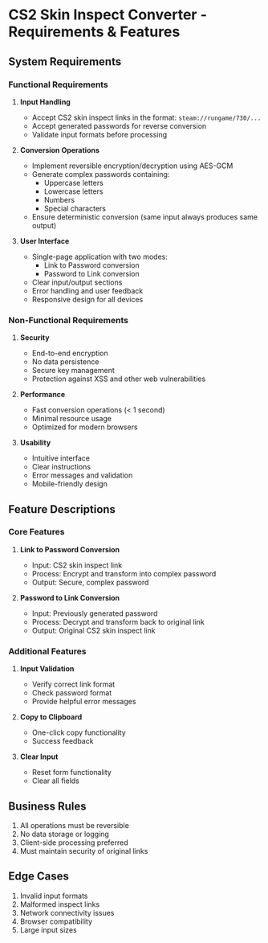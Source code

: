 # CS2 Skin Inspect Converter - Requirements & Features

## System Requirements

### Functional Requirements
1. **Input Handling**
   - Accept CS2 skin inspect links in the format: `steam://rungame/730/...`
   - Accept generated passwords for reverse conversion
   - Validate input formats before processing

2. **Conversion Operations**
   - Implement reversible encryption/decryption using AES-GCM
   - Generate complex passwords containing:
     - Uppercase letters
     - Lowercase letters
     - Numbers
     - Special characters
   - Ensure deterministic conversion (same input always produces same output)

3. **User Interface**
   - Single-page application with two modes:
     - Link to Password conversion
     - Password to Link conversion
   - Clear input/output sections
   - Error handling and user feedback
   - Responsive design for all devices

### Non-Functional Requirements
1. **Security**
   - End-to-end encryption
   - No data persistence
   - Secure key management
   - Protection against XSS and other web vulnerabilities

2. **Performance**
   - Fast conversion operations (< 1 second)
   - Minimal resource usage
   - Optimized for modern browsers

3. **Usability**
   - Intuitive interface
   - Clear instructions
   - Error messages and validation
   - Mobile-friendly design

## Feature Descriptions

### Core Features
1. **Link to Password Conversion**
   - Input: CS2 skin inspect link
   - Process: Encrypt and transform into complex password
   - Output: Secure, complex password

2. **Password to Link Conversion**
   - Input: Previously generated password
   - Process: Decrypt and transform back to original link
   - Output: Original CS2 skin inspect link

### Additional Features
1. **Input Validation**
   - Verify correct link format
   - Check password format
   - Provide helpful error messages

2. **Copy to Clipboard**
   - One-click copy functionality
   - Success feedback

3. **Clear Input**
   - Reset form functionality
   - Clear all fields

## Business Rules
1. All operations must be reversible
2. No data storage or logging
3. Client-side processing preferred
4. Must maintain security of original links

## Edge Cases
1. Invalid input formats
2. Malformed inspect links
3. Network connectivity issues
4. Browser compatibility
5. Large input sizes 